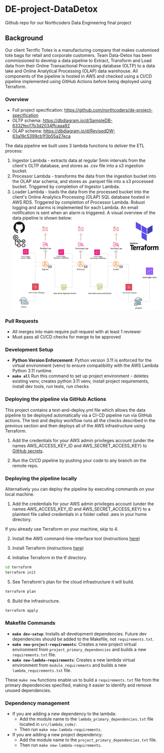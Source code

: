 # DE-project-DataDetox
Github repo for our Northcoders Data Engineering final project

## Background
Our client Terrific Totes is a manufacturing company that makes customised tote bags for retail and corporate customers. Team Data-Detox has been commissioned to develop a data pipeline to Extract, Transform and Load data from their Online Transactional Processing database (OLTP) to a data lake and Online Analytical Processing (OLAP) data warehouse. All components of the pipeline is hosted in AWS and checked using a CI/CD pipeline implemented using GitHub Actions before being deployed using Terraform.

### Overview
- Full project specification: https://github.com/northcoders/de-project-specification
- OLTP schema: https://dbdiagram.io/d/SampleDB-6332fecf7b3d2034ffcaaa92
- OLAP schema: https://dbdiagram.io/d/RevisedDW-63a19c5399cb1f3b55a27eca

The data pipeline we built uses 3 lambda functions to deliver the ETL process:

1. Ingestor Lambda - extracts data at regular 5min intervals from the client's OLTP database, and stores as .csv file into a s3 ingestion bucket.
2. Processor Lambda - transforms the data from the ingestion bucket into the OLAP star schema, and stores as .parquet file into a s3 processed bucket. Triggered by completion of Ingestor Lambda.
3. Loader Lambda - loads the data from the processed bucket into the client's Online Analytics Processing (OLAP) SQL database hosted in AWS RDS. Triggered by completion of Processor Lambda.
   Robust logging and alarms is implemented for each Lambda. An email notification is sent when an alarm is triggered. A visual overview of the data pipeline is shown below: 
![A visual overview of the data pipeline](/readme_files/PipelineDiagram.png "Data Pipeline - Team Data-Detox")

### Pull Requests
- All merges into main require pull request with at least 1 reviewer
- Must pass all CI/CD checks for merge to be approved

### Development Setup

- **Python Version Enforcement**: Python version 3.11 is enforced for the virtual environment (venv) to ensure compatibility with the AWS Lambda Python 3.11 runtime.
- **`make all`**  Run this command to set up project environment - deletes existing venv, creates python 3.11 venv, install project requirements, install dev tools, run tests, run checks

### Deploying the pipeline via GitHub Actions

This project contains a test-and-deploy.yml file which allows the data pipeline to be deployed automatically via a CI-CD pipeline run via GitHub actions. The test and deploy workflow runs all the checks described in the previous section and then deploys all of the AWS infrastructure using Terraform.

1. Add the credentials for your AWS admin privileges account (under the names AWS_ACCESS_KEY_ID and AWS_SECRET_ACCESS_KEY) to [GitHub secrets](https://docs.github.com/en/actions/security-guides/using-secrets-in-github-actions).

2. Run the CI/CD pipeline by pushing your code to any branch on the remote repo.

### Deploying the pipeline locally

Alternatively you can deploy the pipeline by executing commands on your local machine.

1. Add the credentials for your AWS admin privileges account (under the names AWS_ACCESS_KEY_ID and AWS_SECRET_ACCESS_KEY) to a plaintext file called credentials in a folder called .aws in your home directory.

If you already use Terraform on your machine, skip to 4.

2. Install the AWS command-line-interface tool (instructions [here](https://docs.aws.amazon.com/cli/latest/userguide/getting-started-install.html))

3. Install Terraform (instructions [here](https://developer.hashicorp.com/terraform/tutorials/aws-get-started/install-cli))

4. Initialise Terraform in the tf directory.

```bash
cd terraform
terraform init
```

5. See Terraform's plan for the cloud infrastructure it will build.

```bash
terraform plan
```

6. Build the infrastructure.

```bash
terraform apply
```

### Makefile Commands

- **`make dev-setup`**: Installs all development dependencies. Future dev dependencies should be added to the Makefile, not `requirements.txt`.
- **`make new-project-requirements`**: Creates a new project virtual environment from `project_primary_dependencies` and builds a new `requirements.txt` file.
- **`make new-lambda-requirements`**: Creates a new lambda virtual environment from `module_requirements` and builds a new `lambda_requirements.txt` file.

These `make new` functions enable us to build a `requirements.txt` file from the primary dependencies specified, making it easier to identify and remove unused dependencies.

### Dependency management

- If you are adding a new dependency to the lambda:
  - Add the module name to the `lambda_primary_dependencies.txt` file located in `src/lambda_code/`.
  - Then run `make new-lambda-requirements`.
- If you are adding a new project dependency:
  - Add the module name to the `project_primary_dependencies.txt` file.
  - Then run `make new-lambda-requirements`.
